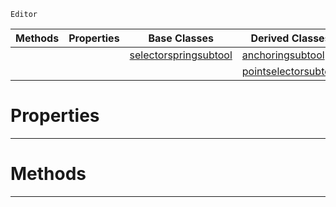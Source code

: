  `Editor`

|Methods|Properties|Base Classes|Derived Classes|
|---|---|---|---|
| | |[selectorspringsubtool](https://plasmaengine.github.io/PlasmaDocs/Plasma1/C++/code_reference/class_reference/selectorspringsubtool.md)|[anchoringsubtool](https://plasmaengine.github.io/PlasmaDocs/Plasma1/C++/code_reference/class_reference/anchoringsubtool.md)|
| | | |[pointselectorsubtool](https://plasmaengine.github.io/PlasmaDocs/Plasma1/C++/code_reference/class_reference/pointselectorsubtool.md)|


 #  Properties


---  
 #  Methods


---  
 

 